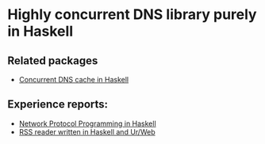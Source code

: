 # Highly concurrent DNS library purely in Haskell

## Related packages

- [Concurrent DNS cache in Haskell](https://hackage.haskell.org/package/concurrent-dns-cache)

## Experience reports:

- [Network Protocol Programming in Haskell](http://conferences.sigcomm.org/sigcomm/2017/workshop-netpl.html)
- [RSS reader written in Haskell and Ur/Web](https://www.reddit.com/r/haskell/comments/1ha5dd/rss_reader_written_in_haskell_and_urweb/)
